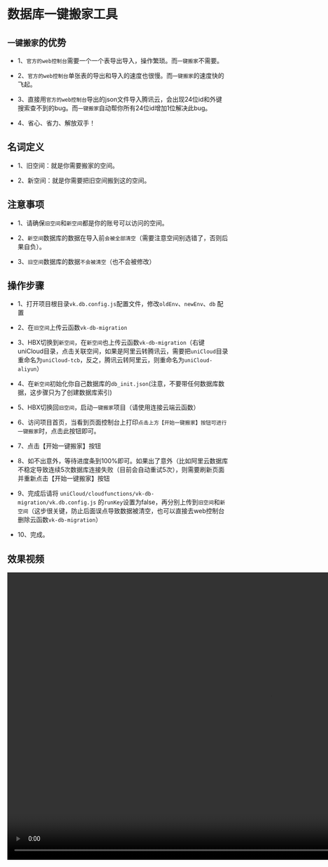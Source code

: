 # 数据库一键搬家工具

## `一键搬家`的优势

- 1、`官方的web控制台`需要一个一个表导出导入，操作繁琐。而`一键搬家`不需要。

- 2、`官方的web控制台`单张表的导出和导入的速度也很慢。而`一键搬家`的速度快的飞起。

- 3、直接用`官方的web控制台`导出的json文件导入腾讯云，会出现24位id和外键搜索查不到的bug。而`一键搬家`自动帮你所有24位id增加1位解决此bug。

- 4、省心、省力、解放双手！

## 名词定义

- 1、旧空间：就是你需要搬家的空间。

- 2、新空间：就是你需要把旧空间搬到这的空间。

## 注意事项

- 1、请确保`旧空间`和`新空间`都是你的账号可以访问的空间。

- 2、`新空间`数据库的数据在导入前`会被全部清空`（需要注意空间别选错了，否则后果自负）。

- 3、`旧空间`数据库的数据`不会被清空`（也不会被修改）

## 操作步骤

- 1、打开项目根目录`vk.db.config.js`配置文件，修改`oldEnv`、`newEnv`、`db` 配置

- 2、在`旧空间`上传云函数`vk-db-migration`

- 3、HBX切换到`新空间`，在`新空间`也上传云函数`vk-db-migration`（右键uniCloud目录，点击关联空间，如果是阿里云转腾讯云，需要把`uniCloud`目录重命名为`uniCloud-tcb`，反之，腾讯云转阿里云，则重命名为`uniCloud-aliyun`）

- 4、在`新空间`初始化你自己数据库的`db_init.json`(注意，不要带任何数据库数据，这步骤只为了创建数据库索引)

- 5、HBX切换回`旧空间`，启动`一键搬家`项目（请使用连接云端云函数）

- 6、访问项目首页，当看到页面控制台上打印`点击上方【开始一键搬家】按钮可进行一键搬家`时，点击此按钮即可。

- 7、点击【开始一键搬家】按钮

- 8、如不出意外，等待进度条到100%即可。如果出了意外（比如阿里云数据库不稳定导致连续5次数据库连接失败（目前会自动重试5次），则需要刷新页面并重新点击【开始一键搬家】按钮

- 9、完成后请将 `uniCloud/cloudfunctions/vk-db-migration/vk.db.config.js` 的`runKey`设置为false，再分别上传到`旧空间`和`新空间`（这步很关键，防止后面误点导致数据被清空，也可以直接去web控制台删除云函数`vk-db-migration`）

- 10、完成。


## 效果视频

<video width="1200" height="655" controls="controls">
  <source src="https://vkceyugu.cdn.bspapp.com/VKCEYUGU-cf0c5e69-620c-4f3c-84ab-f4619262939f/59b33602-c916-4f5e-a720-d8fa1512c964.mp4" type="video/mp4" />
</video>
